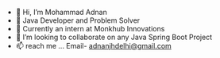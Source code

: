 - 👋 Hi, I’m Mohammad Adnan
- 👀 Java Developer and Problem Solver
- 🌱 Currently an intern at Monkhub Innovations
- 💞️ I’m looking to collaborate on any Java Spring 
Boot Project
- 📫 reach me ... Email- adnanjhdelhi@gmail.com  

<!---
Md-Adnan-JHU/Md-Adnan-JHU is a ✨ special ✨ repository because its `README.md` (this file) appears on your GitHub profile.
You can click the Preview link to take a look at your changes.
--->

